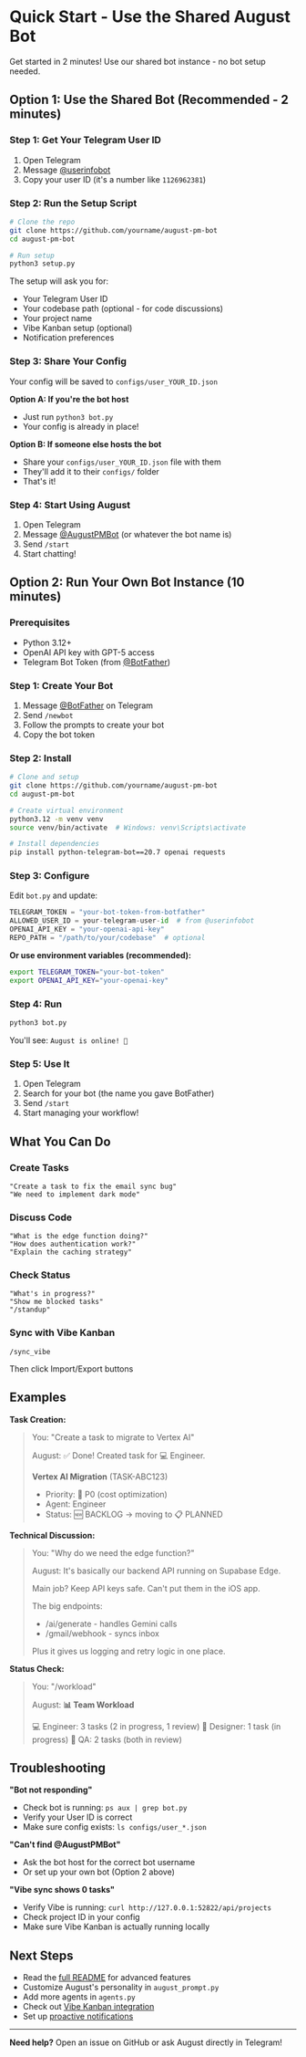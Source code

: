 # Quick Start - Use the Shared August Bot

Get started in 2 minutes! Use our shared bot instance - no bot setup needed.

## Option 1: Use the Shared Bot (Recommended - 2 minutes)

### Step 1: Get Your Telegram User ID

1. Open Telegram
2. Message [@userinfobot](https://t.me/userinfobot)
3. Copy your user ID (it's a number like `1126962381`)

### Step 2: Run the Setup Script

```bash
# Clone the repo
git clone https://github.com/yourname/august-pm-bot
cd august-pm-bot

# Run setup
python3 setup.py
```

The setup will ask you for:
- Your Telegram User ID
- Your codebase path (optional - for code discussions)
- Your project name
- Vibe Kanban setup (optional)
- Notification preferences

### Step 3: Share Your Config

Your config will be saved to `configs/user_YOUR_ID.json`

**Option A: If you're the bot host**
- Just run `python3 bot.py`
- Your config is already in place!

**Option B: If someone else hosts the bot**
- Share your `configs/user_YOUR_ID.json` file with them
- They'll add it to their `configs/` folder
- That's it!

### Step 4: Start Using August

1. Open Telegram
2. Message [@AugustPMBot](https://t.me/AugustPMBot) (or whatever the bot name is)
3. Send `/start`
4. Start chatting!

## Option 2: Run Your Own Bot Instance (10 minutes)

### Prerequisites

- Python 3.12+
- OpenAI API key with GPT-5 access
- Telegram Bot Token (from [@BotFather](https://t.me/botfather))

### Step 1: Create Your Bot

1. Message [@BotFather](https://t.me/botfather) on Telegram
2. Send `/newbot`
3. Follow the prompts to create your bot
4. Copy the bot token

### Step 2: Install

```bash
# Clone and setup
git clone https://github.com/yourname/august-pm-bot
cd august-pm-bot

# Create virtual environment
python3.12 -m venv venv
source venv/bin/activate  # Windows: venv\Scripts\activate

# Install dependencies
pip install python-telegram-bot==20.7 openai requests
```

### Step 3: Configure

Edit `bot.py` and update:

```python
TELEGRAM_TOKEN = "your-bot-token-from-botfather"
ALLOWED_USER_ID = your-telegram-user-id  # from @userinfobot
OPENAI_API_KEY = "your-openai-api-key"
REPO_PATH = "/path/to/your/codebase"  # optional
```

**Or use environment variables (recommended):**

```bash
export TELEGRAM_TOKEN="your-bot-token"
export OPENAI_API_KEY="your-openai-key"
```

### Step 4: Run

```bash
python3 bot.py
```

You'll see: `August is online! 🎯`

### Step 5: Use It

1. Open Telegram
2. Search for your bot (the name you gave BotFather)
3. Send `/start`
4. Start managing your workflow!

## What You Can Do

### Create Tasks
```
"Create a task to fix the email sync bug"
"We need to implement dark mode"
```

### Discuss Code
```
"What is the edge function doing?"
"How does authentication work?"
"Explain the caching strategy"
```

### Check Status
```
"What's in progress?"
"Show me blocked tasks"
"/standup"
```

### Sync with Vibe Kanban
```
/sync_vibe
```
Then click Import/Export buttons

## Examples

**Task Creation:**
> You: "Create a task to migrate to Vertex AI"
>
> August: ✅ Done! Created task for 💻 Engineer.
>
> **Vertex AI Migration** (TASK-ABC123)
> - Priority: 🔴 P0 (cost optimization)
> - Agent: Engineer
> - Status: 🆕 BACKLOG → moving to 📋 PLANNED

**Technical Discussion:**
> You: "Why do we need the edge function?"
>
> August: It's basically our backend API running on Supabase Edge.
>
> Main job? Keep API keys safe. Can't put them in the iOS app.
>
> The big endpoints:
> - /ai/generate - handles Gemini calls
> - /gmail/webhook - syncs inbox
>
> Plus it gives us logging and retry logic in one place.

**Status Check:**
> You: "/workload"
>
> August: **📊 Team Workload**
>
> 💻 Engineer: 3 tasks (2 in progress, 1 review)
> 🎨 Designer: 1 task (in progress)
> 🧪 QA: 2 tasks (both in review)

## Troubleshooting

**"Bot not responding"**
- Check bot is running: `ps aux | grep bot.py`
- Verify your User ID is correct
- Make sure config exists: `ls configs/user_*.json`

**"Can't find @AugustPMBot"**
- Ask the bot host for the correct bot username
- Or set up your own bot (Option 2 above)

**"Vibe sync shows 0 tasks"**
- Verify Vibe is running: `curl http://127.0.0.1:52822/api/projects`
- Check project ID in your config
- Make sure Vibe Kanban is actually running locally

## Next Steps

- Read the [full README](README.md) for advanced features
- Customize August's personality in `august_prompt.py`
- Add more agents in `agents.py`
- Check out [Vibe Kanban integration](VIBE_SETUP.md)
- Set up [proactive notifications](NOTIFICATIONS.md)

---

**Need help?** Open an issue on GitHub or ask August directly in Telegram!
